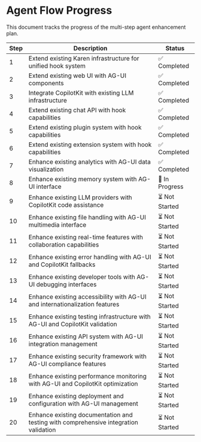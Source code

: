# Agent Flow Progress

This document tracks the progress of the multi-step agent enhancement plan.

| Step | Description | Status |
|------|-------------|--------|
| 1 | Extend existing Karen infrastructure for unified hook system | ✅ Completed |
| 2 | Extend existing web UI with AG-UI components | ✅ Completed |
| 3 | Integrate CopilotKit with existing LLM infrastructure | ✅ Completed |
| 4 | Extend existing chat API with hook capabilities | ✅ Completed |
| 5 | Extend existing plugin system with hook capabilities | ✅ Completed |
| 6 | Extend existing extension system with hook capabilities | ✅ Completed |
| 7 | Enhance existing analytics with AG-UI data visualization | ✅ Completed |
| 8 | Enhance existing memory system with AG-UI interface | 🔄 In Progress |
| 9 | Enhance existing LLM providers with CopilotKit code assistance | ⏳ Not Started |
| 10 | Enhance existing file handling with AG-UI multimedia interface | ⏳ Not Started |
| 11 | Enhance existing real-time features with collaboration capabilities | ⏳ Not Started |
| 12 | Enhance existing error handling with AG-UI and CopilotKit fallbacks | ⏳ Not Started |
| 13 | Enhance existing developer tools with AG-UI debugging interfaces | ⏳ Not Started |
| 14 | Enhance existing accessibility with AG-UI and internationalization features | ⏳ Not Started |
| 15 | Enhance existing testing infrastructure with AG-UI and CopilotKit validation | ⏳ Not Started |
| 16 | Enhance existing API system with AG-UI integration management | ⏳ Not Started |
| 17 | Enhance existing security framework with AG-UI compliance features | ⏳ Not Started |
| 18 | Enhance existing performance monitoring with AG-UI and CopilotKit optimization | ⏳ Not Started |
| 19 | Enhance existing deployment and configuration with AG-UI management | ⏳ Not Started |
| 20 | Enhance existing documentation and testing with comprehensive integration validation | ⏳ Not Started |

